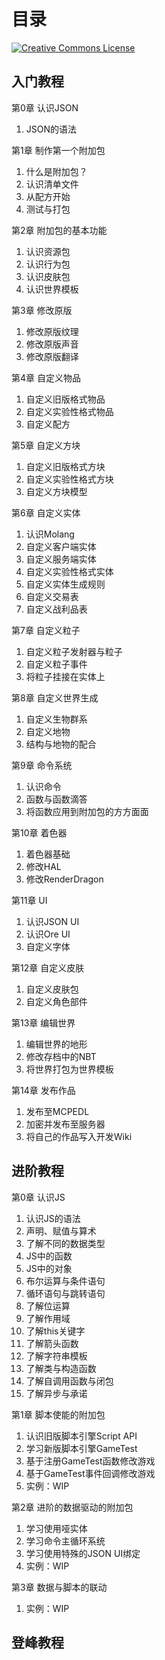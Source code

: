 # 目录

<a rel="license" href="http://creativecommons.org/licenses/by-nc-sa/4.0/"><img alt="Creative Commons License" style="border-width:0" src="https://mirrors.creativecommons.org/presskit/buttons/80x15/svg/by-nc-sa.svg" /></a>

## 入门教程

第0章 认识JSON

1. JSON的语法

第1章 制作第一个附加包

1. 什么是附加包？
2. 认识清单文件
3. 从配方开始
4. 测试与打包

第2章 附加包的基本功能

1. 认识资源包
2. 认识行为包
3. 认识皮肤包
4. 认识世界模板

第3章 修改原版

1. 修改原版纹理
2. 修改原版声音
3. 修改原版翻译

第4章 自定义物品

1. 自定义旧版格式物品
2. 自定义实验性格式物品
3. 自定义配方

第5章 自定义方块

1. 自定义旧版格式方块
2. 自定义实验性格式方块
3. 自定义方块模型

第6章 自定义实体

1. 认识Molang
2. 自定义客户端实体
3. 自定义服务端实体
4. 自定义实验性格式实体
5. 自定义实体生成规则
6. 自定义交易表
7. 自定义战利品表

第7章 自定义粒子

1. 自定义粒子发射器与粒子
2. 自定义粒子事件
3. 将粒子挂接在实体上

第8章 自定义世界生成

1. 自定义生物群系
2. 自定义地物
3. 结构与地物的配合

第9章 命令系统

1. 认识命令
2. 函数与函数滴答
3. 将函数应用到附加包的方方面面

第10章 着色器

1. 着色器基础
2. 修改HAL
3. 修改RenderDragon

第11章 UI

1. 认识JSON UI
2. 认识Ore UI
3. 自定义字体

第12章 自定义皮肤

1. 自定义皮肤包
2. 自定义角色部件

第13章 编辑世界

1. 编辑世界的地形
2. 修改存档中的NBT
3. 将世界打包为世界模板

第14章 发布作品

1. 发布至MCPEDL
2. 加密并发布至服务器
3. 将自己的作品写入开发Wiki

## 进阶教程

第0章 认识JS

1. 认识JS的语法
2. 声明、赋值与算术
3. 了解不同的数据类型
4. JS中的函数
5. JS中的对象
6. 布尔运算与条件语句
7. 循环语句与跳转语句
8. 了解位运算
9. 了解作用域
10. 了解this关键字
11. 了解箭头函数
12. 了解字符串模板
13. 了解类与构造函数
14. 了解自调用函数与闭包
15. 了解异步与承诺

第1章 脚本使能的附加包

1. 认识旧版脚本引擎Script API
2. 学习新版脚本引擎GameTest
3. 基于注册GameTest函数修改游戏
4. 基于GameTest事件回调修改游戏
5. 实例：WIP

第2章 进阶的数据驱动的附加包

1. 学习使用哑实体
2. 学习命令主循环系统
3. 学习使用特殊的JSON UI绑定
4. 实例：WIP

第3章 数据与脚本的联动

1. 实例：WIP

## 登峰教程

